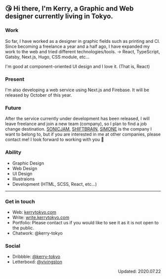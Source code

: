 ## 😘 Hi there, I'm Kerry, a Graphic and Web designer currently living in Tokyo.

### Work
So far, I have worked as a designer in graphic fields such as printing and CI. Since becoming a freelance a year and a half ago, I have expanded my work to the web and tried different technologies/tools. → React, TypeScript, Gatsby, Next.js, Hugo, CSS module, etc...

I'm good at component-oriented UI design and I love it. (That is, React)

### Present 
I'm also developing a web service using Next.js and Firebase. It will be released by October of this year.

### Future 
After the service currently under development has been released, I will leave freelance and join a new team (company), so I plan to find a job change destination.
[SONICJAM](https://www.sonicjam.co.jp/), [SHIFTBRAIN](https://www.shiftbrain.com/), [SIMONE](https://ilovesimone.com/) is the company I want to belong to, but if you are interested in me at other companies, please contact me!
I look forward to working with you 🤝

### Ability
- Graphic Design
- Web Design
- UI Design
- Illustraions
- Development (HTML, SCSS, React, etc...)

<hr/>

### Get in touch
- Web: [kerrytokyo.com](https://kerrytokyo.com/)
- Write: [write.kerrytokyo.com](https://write.kerrytokyo.com/)
- Portfolio: Please contact us if you would like to see it as it is not open to the public.
- Chatwork: @kerry-tokyo

### Social
- Dribbble: [@kerry-tokyo](https://dribbble.com/kerry-tokyo)
- Letterboxd: [@vivingston](https://letterboxd.com/vivingston/)

<p align="right">Updated: 2020.07.22</p>

